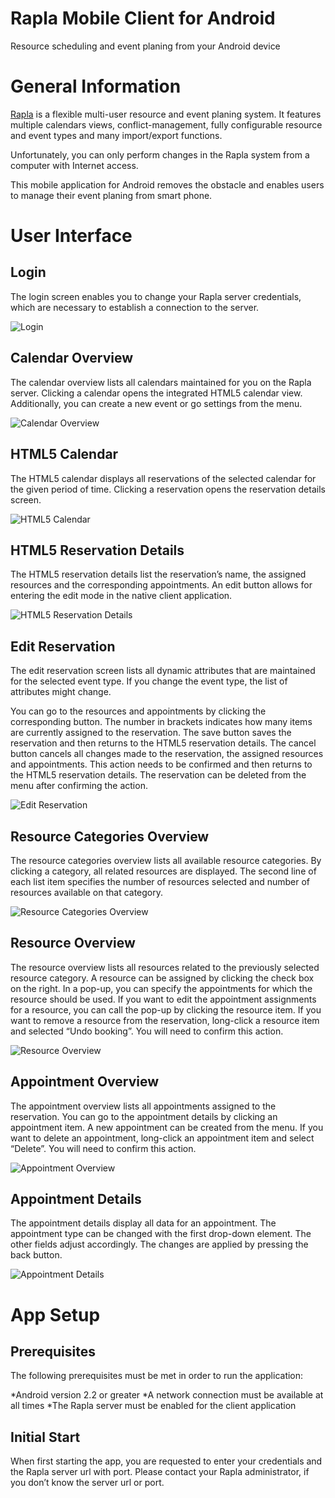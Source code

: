 Rapla Mobile Client for Android
===============================

Resource scheduling and event planing from your Android device

General Information
===================

[Rapla](https://code.google.com/p/rapla/) is a flexible multi-user resource and event planing system. It features multiple calendars views, conflict-management, fully configurable resource and event types and many import/export functions.

Unfortunately, you can only perform changes in the Rapla system from a computer with Internet access.

This mobile application for Android removes the obstacle and enables users to manage their event planing from smart phone.

User Interface
==============

Login
-----

The login screen enables you to change your Rapla server credentials, which are necessary to establish a connection to the server.

![Login](https://dl.dropboxusercontent.com/u/3672489/Rapla/login.png)

Calendar Overview
-----------------

The calendar overview lists all calendars maintained for you on the Rapla server. Clicking a calendar opens the integrated HTML5
calendar view. Additionally, you can create a new event or go settings from the menu.

![Calendar Overview](https://dl.dropboxusercontent.com/u/3672489/Rapla/calcoverwie.png)

HTML5 Calendar
--------------

The HTML5 calendar displays all reservations of the selected calendar for the given period of time. Clicking a reservation opens the
reservation details screen.

![HTML5 Calendar](https://dl.dropboxusercontent.com/u/3672489/Rapla/htmlcalc.png)

HTML5 Reservation Details
-------------------------

The HTML5 reservation details list the reservation’s name, the assigned resources and the corresponding appointments.
An edit button allows for entering the edit mode in the native client application.

![HTML5 Reservation Details](https://dl.dropboxusercontent.com/u/3672489/Rapla/htmlreservation.png)

Edit Reservation
----------------

The edit reservation screen lists all dynamic attributes that are maintained for the selected event type. If you change the event type,
the list of attributes might change.

You can go to the resources and appointments by clicking the corresponding button. The number in brackets indicates how many
items are currently assigned to the reservation. The save button saves the reservation and then returns to the HTML5
reservation details. The cancel button cancels all changes made to the reservation, the assigned resources and appointments. This action needs to be confirmed and then returns to the HTML5 reservation details. The reservation can be deleted from the menu after confirming the action.

![Edit Reservation](https://dl.dropboxusercontent.com/u/3672489/Rapla/editreservation.png)

Resource Categories Overview
----------------------------

The resource categories overview lists all available resource categories. By clicking a category, all related resources are displayed.
The second line of each list item specifies the number of resources selected and number of resources available on that category.

![Resource Categories Overview](https://dl.dropboxusercontent.com/u/3672489/Rapla/resourcecatagories.png)

Resource Overview
-----------------

The resource overview lists all resources related to the previously selected resource category. A resource can be assigned by clicking the check box on the right. In a pop-up, you can specify the appointments for which the resource should be used. If you want to edit the
appointment assignments for a resource, you can call the pop-up by clicking the resource item. If you want to remove a resource from the
reservation, long-click a resource item and selected “Undo booking”. You will need to confirm this action.

![Resource Overview](https://dl.dropboxusercontent.com/u/3672489/Rapla/resoruceoverwie.png)

Appointment Overview
--------------------

The appointment overview lists all appointments assigned to the reservation. You can go to the appointment details by clicking an
appointment item. A new appointment can be created from the menu. If you want to delete an appointment, long-click an
appointment item and select “Delete”. You will need to confirm this action.

![Appointment Overview](https://dl.dropboxusercontent.com/u/3672489/Rapla/appointmentoverview.png)

Appointment Details
-------------------

The appointment details display all data for an appointment. The appointment type can be changed with the first drop-down element.
The other fields adjust accordingly. The changes are applied by pressing the back button.

![Appointment Details](https://dl.dropboxusercontent.com/u/3672489/Rapla/appointmentdetails.png)

App Setup
=========

Prerequisites
-------------

The following prerequisites must be met in order to run the application:

*Android version 2.2 or greater
*A network connection must be available at all times
*The Rapla server must be enabled for the client application

Initial Start
-------------

When first starting the app, you are requested to enter your credentials and the Rapla server url with port. Please contact your Rapla administrator, if you don’t know the server url or port.
